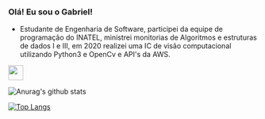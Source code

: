 ### Olá! Eu sou o Gabriel!
- Estudante de Engenharia de Software, participei da equipe de programação do INATEL, ministrei monitorias de Algoritmos e estruturas de dados I e III, em 2020 realizei uma IC de visão computacional utilizando Python3 e OpenCv e API's da AWS.

 <a href="https://www.linkedin.com/in/gabriel-henrique-da-silva-48aa4a167/"  target="_blank" >
  <img src="https://img.shields.io/badge/LinkedIn-0077B5?style=for-the-badge&logo=linkedin&logoColor=white" height="30px" />
</a>
 </br>

![Anurag's github stats](https://github-readme-stats.vercel.app/api?username=Redfox0012&show_icons=true&theme=radical)

[![Top Langs](https://github-readme-stats.vercel.app/api/top-langs/?username=Redfox0012&layout=compact&theme=radical)](https://github.com/Redfox0012/github-readme-stats)

  


<!--
*GabrielHS/GabrielHS* is a ✨ special ✨ repository because its `README.md` (this file) appears on your GitHub profile.
-->
